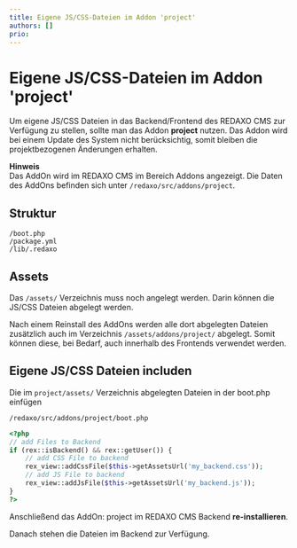 ```yaml
---
title: Eigene JS/CSS-Dateien im Addon 'project'
authors: []
prio:
---
```


# Eigene JS/CSS-Dateien im Addon 'project'

Um eigene JS/CSS Dateien in das Backend/Frontend des REDAXO CMS zur Verfügung zu stellen, sollte man das Addon __project__ nutzen. Das Addon wird bei einem Update des System nicht berücksichtig, somit bleiben die projektbezogenen Änderungen erhalten.

**Hinweis**  
Das AddOn wird im REDAXO CMS im Bereich Addons angezeigt.
Die Daten des AddOns befinden sich unter `/redaxo/src/addons/project`.

## Struktur

	/boot.php
	/package.yml
	/lib/.redaxo
    
## Assets

Das `/assets/` Verzeichnis muss noch angelegt werden. Darin können die JS/CSS Dateien abgelegt werden.

Nach einem Reinstall des AddOns werden alle dort abgelegten Dateien zusätzlich auch im Verzeichnis `/assets/addons/project/` abgelegt. Somit können diese, bei Bedarf, auch innerhalb des Frontends verwendet werden.

## Eigene JS/CSS Dateien includen

Die im `project/assets/` Verzeichnis abgelegten Dateien in der boot.php einfügen

`/redaxo/src/addons/project/boot.php`

```php
<?php
// add Files to Backend
if (rex::isBackend() && rex::getUser()) {
    // add CSS File to backend
    rex_view::addCssFile($this->getAssetsUrl('my_backend.css'));
    // add JS File to backend
    rex_view::addJsFile($this->getAssetsUrl('my_backend.js'));
}
?>
```

Anschließend das AddOn: project im REDAXO CMS Backend **re-installieren**.

Danach stehen die Dateien im Backend zur Verfügung.

